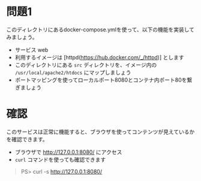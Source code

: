 # 問題1

このディレクトリにあるdocker-compose.ymlを使って、以下の機能を実装してみましょう。

* サービス web
* 利用するイメージは [httpd(https://hub.docker.com/_/httpd)] とします
* このディレクトリにある `src` ディレクトリを、イメージ内の `/usr/local/apache2/htdocs` にマップしましょう
* ポートマッピングを使ってローカルポート8080とコンテナ内ポート80を繋ぎましょう

# 確認

このサービスは正常に機能すると、ブラウザを使ってコンテンツが見えているかを確認できます。

* ブラウザで http://127.0.0.1:8080/ にアクセス
* `curl` コマンドを使っても確認できます

> PS> curl -s http://127.0.0.1:8080/


